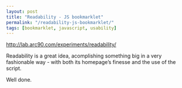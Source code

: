 ```yaml
---
layout: post
title: "Readability - JS bookmarklet"
permalink: "/readability-js-bookmarklet/"
tags: [bookmarklet, javascript, usability]
---
```


<a href="http://lab.arc90.com/experiments/readability/">http://lab.arc90.com/experiments/readability/</a>

Readability is a great idea, acomplishing something big in a very fashionable way - with both its homepage’s finesse and the use of the script.

Well done.
